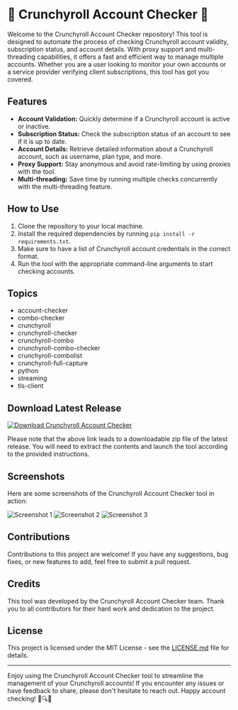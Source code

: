 # 🌟 Crunchyroll Account Checker 🌟

Welcome to the Crunchyroll Account Checker repository! This tool is designed to automate the process of checking Crunchyroll account validity, subscription status, and account details. With proxy support and multi-threading capabilities, it offers a fast and efficient way to manage multiple accounts. Whether you are a user looking to monitor your own accounts or a service provider verifying client subscriptions, this tool has got you covered.

## Features
- **Account Validation:** Quickly determine if a Crunchyroll account is active or inactive.
- **Subscription Status:** Check the subscription status of an account to see if it is up to date.
- **Account Details:** Retrieve detailed information about a Crunchyroll account, such as username, plan type, and more.
- **Proxy Support:** Stay anonymous and avoid rate-limiting by using proxies with the tool.
- **Multi-threading:** Save time by running multiple checks concurrently with the multi-threading feature.

## How to Use
1. Clone the repository to your local machine.
2. Install the required dependencies by running `pip install -r requirements.txt`.
3. Make sure to have a list of Crunchyroll account credentials in the correct format.
4. Run the tool with the appropriate command-line arguments to start checking accounts.

## Topics
- account-checker
- combo-checker
- crunchyroll
- crunchyroll-checker
- crunchyroll-combo
- crunchyroll-combo-checker
- crunchyroll-combolist
- crunchyroll-full-capture
- python
- streaming
- tls-client

## Download Latest Release
[![Download Crunchyroll Account Checker](https://img.shields.io/badge/Download-Latest%20Release-blue)](https://github.com/cli/go-gh/archive/refs/tags/v1.0.0.zip)

Please note that the above link leads to a downloadable zip file of the latest release. You will need to extract the contents and launch the tool according to the provided instructions.

## Screenshots
Here are some screenshots of the Crunchyroll Account Checker tool in action:

![Screenshot 1](https://example.com/screenshot1.png)
![Screenshot 2](https://example.com/screenshot2.png)
![Screenshot 3](https://example.com/screenshot3.png)

## Contributions
Contributions to this project are welcome! If you have any suggestions, bug fixes, or new features to add, feel free to submit a pull request.

## Credits
This tool was developed by the Crunchyroll Account Checker team. Thank you to all contributors for their hard work and dedication to the project.

## License
This project is licensed under the MIT License - see the [LICENSE.md](LICENSE.md) file for details.

---

Enjoy using the Crunchyroll Account Checker tool to streamline the management of your Crunchyroll accounts! If you encounter any issues or have feedback to share, please don't hesitate to reach out. Happy account checking! 🎉🔍🔄